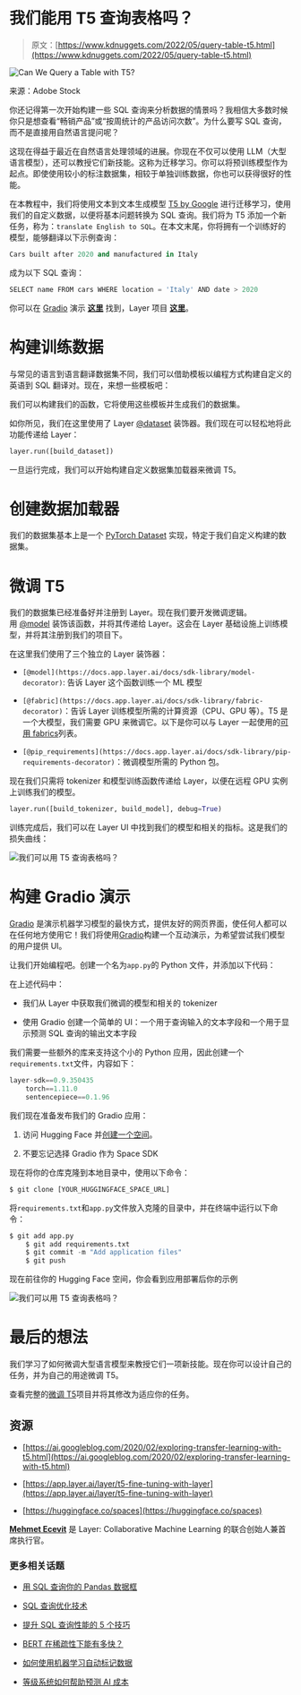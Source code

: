 # 我们能用 T5 查询表格吗？

> 原文：[https://www.kdnuggets.com/2022/05/query-table-t5.html](https://www.kdnuggets.com/2022/05/query-table-t5.html)

![Can We Query a Table with T5?](../Images/aee45eb918738c5942550836c22227f7.png)

来源：Adobe Stock

你还记得第一次开始构建一些 SQL 查询来分析数据的情景吗？我相信大多数时候你只是想查看“畅销产品”或“按周统计的产品访问次数”。为什么要写 SQL 查询，而不是直接用自然语言提问呢？

这现在得益于最近在自然语言处理领域的进展。你现在不仅可以使用 LLM（大型语言模型），还可以教授它们新技能。这称为迁移学习。你可以将预训练模型作为起点。即使使用较小的标注数据集，相较于单独训练数据，你也可以获得很好的性能。

在本教程中，我们将使用文本到文本生成模型 [T5 by Google](https://ai.googleblog.com/2020/02/exploring-transfer-learning-with-t5.html) 进行迁移学习，使用我们的自定义数据，以便将基本问题转换为 SQL 查询。我们将为 T5 添加一个新任务，称为：`translate English to SQL`。在本文末尾，你将拥有一个训练好的模型，能够翻译以下示例查询：

```py
Cars built after 2020 and manufactured in Italy
```

成为以下 SQL 查询：

```py
SELECT name FROM cars WHERE location = 'Italy' AND date > 2020
```

你可以在 [Gradio](https://gradio.app/) 演示 [**这里**](https://huggingface.co/spaces/mecevit/english-to-sql) 找到，Layer 项目 [**这里**](https://app.layer.ai/layer/t5-fine-tuning-with-layer)。

# 构建训练数据

与常见的语言到语言翻译数据集不同，我们可以借助模板以编程方式构建自定义的英语到 SQL 翻译对。现在，来想一些模板吧：

我们可以构建我们的函数，它将使用这些模板并生成我们的数据集。

如你所见，我们在这里使用了 Layer [@dataset](https://docs.app.layer.ai/docs/sdk-library/dataset-decorator) 装饰器。我们现在可以轻松地将此功能传递给 Layer：

```py
layer.run([build_dataset])
```

一旦运行完成，我们可以开始构建自定义数据集加载器来微调 T5。

# 创建数据加载器

我们的数据集基本上是一个 [PyTorch Dataset](https://pytorch.org/tutorials/beginner/basics/data_tutorial.html) 实现，特定于我们自定义构建的数据集。

# 微调 T5

我们的数据集已经准备好并注册到 Layer。现在我们要开发微调逻辑。用 [@model](https://docs.app.layer.ai/docs/sdk-library/model-decorator) 装饰该函数，并将其传递给 Layer。这会在 Layer 基础设施上训练模型，并将其注册到我们的项目下。

在这里我们使用了三个独立的 Layer 装饰器：

+   `[@model](https://docs.app.layer.ai/docs/sdk-library/model-decorator)`: 告诉 Layer 这个函数训练一个 ML 模型

+   `[@fabric](https://docs.app.layer.ai/docs/sdk-library/fabric-decorator)`：告诉 Layer 训练模型所需的计算资源（CPU、GPU 等）。T5 是一个大模型，我们需要 GPU 来微调它。以下是你可以与 Layer 一起使用的[可用 fabrics](https://docs.app.layer.ai/docs/reference/fabrics)列表。

+   `[@pip_requirements](https://docs.app.layer.ai/docs/sdk-library/pip-requirements-decorator)`：微调模型所需的 Python 包。

现在我们只需将 tokenizer 和模型训练函数传递给 Layer，以便在远程 GPU 实例上训练我们的模型。

```py
layer.run([build_tokenizer, build_model], debug=True)
```

训练完成后，我们可以在 Layer UI 中找到我们的模型和相关的指标。这是我们的损失曲线：

![我们可以用 T5 查询表格吗？](../Images/49ef8dc9e9a1ddcc3f4ac46e7265a408.png)

# 构建 Gradio 演示

[Gradio](https://gradio.app/) 是演示机器学习模型的最快方式，提供友好的网页界面，使任何人都可以在任何地方使用它！我们将使用[Gradio](https://gradio.app/)构建一个互动演示，为希望尝试我们模型的用户提供 UI。

让我们开始编程吧。创建一个名为`app.py`的 Python 文件，并添加以下代码：

在上述代码中：

+   我们从 Layer 中获取我们微调的模型和相关的 tokenizer

+   使用 Gradio 创建一个简单的 UI：一个用于查询输入的文本字段和一个用于显示预测 SQL 查询的输出文本字段

我们需要一些额外的库来支持这个小的 Python 应用，因此创建一个`requirements.txt`文件，内容如下：

```py
layer-sdk==0.9.350435
	torch==1.11.0
	sentencepiece==0.1.96
```

我们现在准备发布我们的 Gradio 应用：

1.  访问 Hugging Face 并[创建一个空间](https://huggingface.co/login?next=/new-space)。

1.  不要忘记选择 Gradio 作为 Space SDK

现在将你的仓库克隆到本地目录中，使用以下命令：

```py
$ git clone [YOUR_HUGGINGFACE_SPACE_URL]
```

将`requirements.txt`和`app.py`文件放入克隆的目录中，并在终端中运行以下命令：

```py
$ git add app.py
	$ git add requirements.txt
	$ git commit -m "Add application files"
	$ git push
```

现在前往你的 Hugging Face 空间，你会看到应用部署后你的示例

![我们可以用 T5 查询表格吗？](../Images/929ccd3e3686d638f27ccd9dfd4e0b03.png)

# 最后的想法

我们学习了如何微调大型语言模型来教授它们一项新技能。现在你可以设计自己的任务，并为自己的用途微调 T5。

查看完整的[微调 T5](https://app.layer.ai/layer/t5-fine-tuning-with-layer)项目并将其修改为适应你的任务。

## 资源

+   [https://ai.googleblog.com/2020/02/exploring-transfer-learning-with-t5.html](https://ai.googleblog.com/2020/02/exploring-transfer-learning-with-t5.html)

+   [https://app.layer.ai/layer/t5-fine-tuning-with-layer](https://app.layer.ai/layer/t5-fine-tuning-with-layer)

+   [https://huggingface.co/spaces](https://huggingface.co/spaces)

**[Mehmet Ecevit](https://www.linkedin.com/in/mecevt/)** 是 Layer: Collaborative Machine Learning 的联合创始人兼首席执行官。

### 更多相关话题

+   [用 SQL 查询你的 Pandas 数据框](https://www.kdnuggets.com/2021/10/query-pandas-dataframes-sql.html)

+   [SQL 查询优化技术](https://www.kdnuggets.com/2023/03/sql-query-optimization-techniques.html)

+   [提升 SQL 查询性能的 5 个技巧](https://www.kdnuggets.com/5-tips-for-improving-sql-query-performance)

+   [BERT 在稀疏性下能有多快？](https://www.kdnuggets.com/2022/04/fast-bert-go-sparsity.html)

+   [如何使用机器学习自动标记数据](https://www.kdnuggets.com/2022/02/machine-learning-automatically-label-data.html)

+   [等级系统如何帮助预测 AI 成本](https://www.kdnuggets.com/2022/03/level-system-help-forecast-ai-costs.html)
